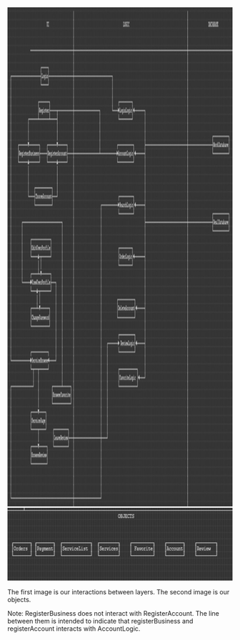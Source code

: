 <img src="arch1.jpg"  width="1945" height="1118">

<img src="arch2.jpg"  width="789" height="163">


The first image is our interactions between layers. The second image is our 
objects. 

Note: RegisterBusiness does not interact with RegisterAccount. The line between
them is intended to indicate that registerBusiness and registerAccount interacts with AccountLogic.